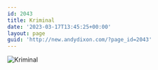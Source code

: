 ```yaml
---
id: 2043
title: Kriminal
date: '2023-03-17T13:45:25+00:00'
layout: page
guid: 'http://new.andydixon.com/?page_id=2043'
---
```


![Kriminal](https://i0.wp.com/assets.g8x2.ldn.idrivee2-23.com/posters/Kriminal%2001.jpg?w=1200&ssl=1 "Kriminal")